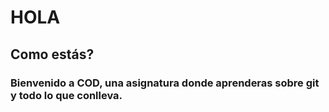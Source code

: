 # HOLA
## Como estás?
### Bienvenido a COD, una asignatura donde aprenderas sobre git y todo lo que conlleva.  

